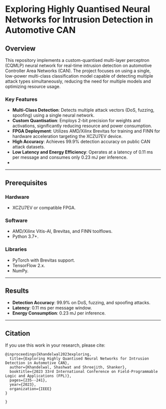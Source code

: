 # Exploring Highly Quantised Neural Networks for Intrusion Detection in Automotive CAN

## Overview
This repository implements a custom-quantised multi-layer perceptron (CQMLP) neural network for real-time intrusion detection on automotive Controller Area Networks (CAN). The project focuses on using a single, low-power multi-class classification model capable of detecting multiple attack types simultaneously, reducing the need for multiple models and optimizing resource usage.

### Key Features
- **Multi-Class Detection**: Detects multiple attack vectors (DoS, fuzzing, spoofing) using a single neural network.
- **Custom Quantisation**: Employs 2-bit precision for weights and activations, significantly reducing resource and power consumption.
- **FPGA Deployment**: Utilizes AMD/Xilinx Brevitas for training and FINN for hardware acceleration targeting the XCZU7EV device.
- **High Accuracy**: Achieves 99.9% detection accuracy on public CAN attack datasets.
- **Low Latency and Energy Efficiency**: Operates at a latency of 0.11 ms per message and consumes only 0.23 mJ per inference.
- 
---

## Prerequisites

### Hardware
- XCZU7EV or compatible FPGA.

### Software
- AMD/Xilinx Vitis-AI, Brevitas, and FINN toolflows.
- Python 3.7+.

### Libraries
- PyTorch with Brevitas support.
- TensorFlow 2.x.
- NumPy.

---

## Results
- **Detection Accuracy**: 99.9% on DoS, fuzzing, and spoofing attacks.
- **Latency**: 0.11 ms per message window.
- **Energy Consumption**: 0.23 mJ per inference.

---

## Citation
If you use this work in your research, please cite:

```
@inproceedings{khandelwal2023exploring,
  title={Exploring Highly Quantised Neural Networks for Intrusion Detection in Automotive CAN},
  author={Khandelwal, Shashwat and Shreejith, Shanker},
  booktitle={2023 33rd International Conference on Field-Programmable Logic and Applications (FPL)},
  pages={235--241},
  year={2023},
  organization={IEEE}
}

}
```
